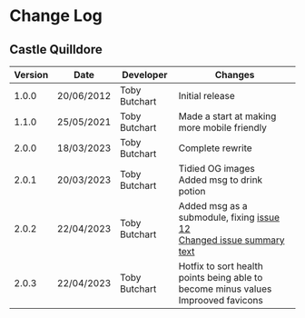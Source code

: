 # Change Log
## Castle Quilldore
Version | Date | Developer | Changes |
------- | ---- | --------- | ------- |
1.0.0 | 20/06/2012 | Toby Butchart | Initial release |
1.1.0 | 25/05/2021 | Toby Butchart | Made a start at making more mobile friendly |
2.0.0 | 18/03/2023 | Toby Butchart | Complete rewrite |
2.0.1 | 20/03/2023 | Toby Butchart | Tidied OG images<br>Added msg to drink potion |
2.0.2 | 22/04/2023 | Toby Butchart | Added msg as a submodule, fixing [issue 12](https://github.com/tobybutchart/Castle-Quilldore/issues/12)<br> [Changed issue summary text](https://github.com/tobybutchart/Castle-Quilldore/issues/10)|
2.0.3 | 22/04/2023 | Toby Butchart | Hotfix to sort health points being able to become minus values<br>Improoved favicons|